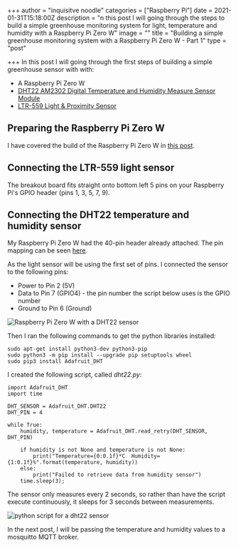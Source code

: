 +++
author = "inquisitve noodle"
categories = ["Raspberry Pi"]
date = 2021-01-31T15:18:00Z
description = "n this post I will going through the steps to build a simple greenhouse monitoring system for light, temperature and humidity with a Raspberry Pi Zero W"
image = ""
title = "Building a simple greenhouse monitoring system with a Raspberry Pi Zero W - Part 1"
type = "post"

+++
In this post I will going through the first steps of building a simple greenhouse sensor with with:

* A Raspberry Pi Zero W
* [DHT22 AM2302 Digital Temperature and Humidity Measure Sensor Module](https://learn.adafruit.com/dht/overview)
* [LTR-559 Light & Proximity Sensor](https://shop.pimoroni.com/products/ltr-559-light-proximity-sensor-breakout)

## Preparing the Raspberry Pi Zero W

I have covered the build of the Raspberry Pi Zero W in [this post](https://inquisitivenoodle.com/installing-raspberry-pi-os-headless-on-a-raspberry-pi-zero-w/).

## Connecting the LTR-559 light sensor

The breakout board fits straight onto bottom left 5 pins on your Raspberry Pi's GPIO header (pins 1, 3, 5, 7, 9).

## Connecting the DHT22 temperature and humidity sensor

My Raspberry Pi Zero W had the 40-pin header already attached.  The pin mapping can be seen [here](https://pinout.xyz/).

As the light sensor will be using the first set of pins.  I connected the sensor to the following pins:

* Power to Pin 2 (5V)
* Data to Pin 7 (GPIO4) - the pin number the script below uses is the GPIO number
* Ground to Pin 6 (Ground)

![Raspberry Pi Zero W with a DHT22 sensor](/images/raspberry-pi-zero-w-dht22.png "Raspberry Pi Zero W with a DHT22 sensor")

Then I ran the following commands to get the python libraries installed:

    sudo apt-get install python3-dev python3-pip
    sudo python3 -m pip install --upgrade pip setuptools wheel
    sudo pip3 install Adafruit_DHT

I created the following script, called _dht22.py_:

    import Adafruit_DHT
    import time
    
    DHT_SENSOR = Adafruit_DHT.DHT22
    DHT_PIN = 4
    
    while True:
        humidity, temperature = Adafruit_DHT.read_retry(DHT_SENSOR, DHT_PIN)
    
        if humidity is not None and temperature is not None:
            print("Temperature={0:0.1f}*C  Humidity={1:0.1f}%".format(temperature, humidity))
        else:
            print("Failed to retrieve data from humidity sensor")
        time.sleep(3);

The sensor only measures every 2 seconds, so rather than have the script execute continuously, it sleeps for 3 seconds between measurements.

![python script for a dht22 sensor](/images/script.png "python script for a dht22 sensor")

In the next post, I will be passing the temperature and humidity values to a mosquitto MQTT broker.